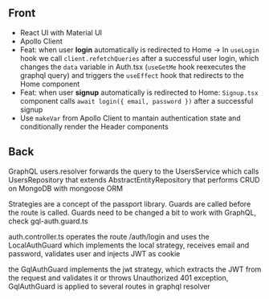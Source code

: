 ## Front

- React UI with Material UI
- Apollo Client
- Feat: when user **login** automatically is redirected to Home -> In `useLogin` hook we call `client.refetchQueries` after a successful user login, which changes the `data` variable in Auth.tsx (`useGetMe` hook reexecutes the graphql query) and triggers the `useEffect` hook that redirects to the Home component
- Feat: when user **signup** automatically is redirected to Home: `Signup.tsx` component calls `await login({ email, password })` after a successful signup
- Use `makeVar` from Apollo Client to mantain authentication state and conditionally render the Header components

## Back

GraphQL users.resolver forwards the query to the UsersService which calls UsersRepository that extends AbstractEntityRepository that performs CRUD on MongoDB with mongoose ORM

Strategies are a concept of the passport library.
Guards are called before the route is called. Guards need to be changed a bit to work with GraphQL, check gql-auth.guard.ts

auth.controller.ts operates the route /auth/login and uses the LocalAuthGuard which implements the local strategy, receives email and password, validates user and injects JWT as cookie

the GqlAuthGuard implements the jwt strategy, which extracts the JWT from the request and validates it or throws Unauthorized 401 exception, GqlAuthGuard is applied to several routes in graphql resolver
